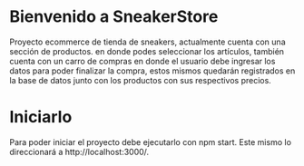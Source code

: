 # Bienvenido a SneakerStore

Proyecto ecommerce de tienda de sneakers, actualmente cuenta con una sección de productos. en donde podes seleccionar los artículos, también cuenta con un carro de compras en donde el usuario debe ingresar los datos para poder finalizar la compra, estos mismos quedarán registrados en la base de datos junto con los productos con sus respectivos precios. 


# Iniciarlo

Para poder iniciar el proyecto debe ejecutarlo con npm start. Este mismo lo direccionará a http://localhost:3000/.
